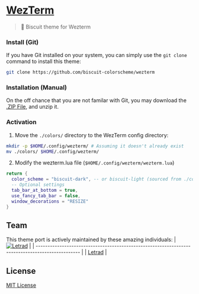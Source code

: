 # [WezTerm](https://wezfurlong.org/wezterm/)
> 🍪 Biscuit theme for Wezterm

### Install (Git)
If you have Git installed on your system, you can simply use the `git clone` command to install this theme:
```bash
git clone https://github.com/biscuit-colorscheme/wezterm
``` 

### Installation (Manual)
On the off chance that you are not familar with Git, you may download the [.ZIP File](https://github.com/biscuit-theme/wezterm/archive/master.zip), and unzip it.

### Activation
1. Move the `./colors/` directory to the WezTerm config directory:
  ```bash
  mkdir -p $HOME/.config/wezterm/ # Assuming it doesn't already exist
  mv ./colors/ $HOME/.config/wezterm/
  ```
2. Modify the wezterm.lua file (`$HOME/.config/wezterm/wezterm.lua`)
  ```lua
  return {
    color_scheme = "biscuit-dark", -- or biscuit-light (sourced from ./colors/)
    -- Optional settings
    tab_bar_at_bottom = true,
    use_fancy_tab_bar = false,
    window_decorations = "RESIZE"
  }
  ```
## Team
This theme port is actively maintained by these amazing individuals:
| [![Letrad](https://avatars.githubusercontent.com/u/134692905?s=70)](https://github.com/letrad) |
| ------------------------------------------------------------------------------------------------ |
| [Letrad](https://github.com/letrad)                                                            |


## License

[MIT License](./LICENSE)

